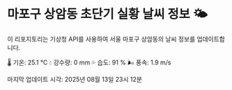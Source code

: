 
# 마포구 상암동 초단기 실황 날씨 정보 🌤️

이 리포지토리는 기상청 API를 사용하여 서울 마포구 상암동의 날씨 정보를 업데이트합니다. 

🌡️ 기온: 25.1 ℃
💧 강수량: 0 mm
💦 습도: 91 %
🌬️ 풍속: 1.9 m/s

마지막 업데이트 시각: 2025년 08월 13일 23시 12분    
